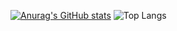 [![Anurag's GitHub stats](https://github-readme-stats.vercel.app/api?username=shimanamisan&count_private=true&show_icons=true&theme=radical)](https://github.com/anuraghazra/github-readme-stats)
![Top Langs](https://github-readme-stats.vercel.app/api/top-langs/?username=shimanamisan&theme=radical)
